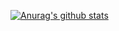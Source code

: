   [![Anurag's github stats](https://github-readme-stats.vercel.app/api?username=ParkJong-Hun)](https://github.com/anuraghazra/github-readme-stats)

